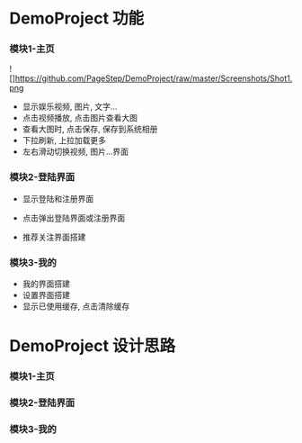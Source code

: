# DemoProject 功能

### 模块1-主页

![]https://github.com/PageStep/DemoProject/raw/master/Screenshots/Shot1.png

- 显示娱乐视频, 图片, 文字...
 - 点击视频播放, 点击图片查看大图
 - 查看大图时, 点击保存, 保存到系统相册
 - 下拉刷新, 上拉加载更多
 - 左右滑动切换视频, 图片...界面

### 模块2-登陆界面
- 显示登陆和注册界面
 - 点击弹出登陆界面或注册界面

- 推荐关注界面搭建

### 模块3-我的
- 我的界面搭建
- 设置界面搭建
 - 显示已使用缓存, 点击清除缓存


# DemoProject 设计思路

### 模块1-主页


### 模块2-登陆界面

### 模块3-我的
